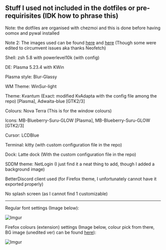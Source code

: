 <h2> Stuff I used not included in the dotfiles or pre-requirisites (IDK how to phrase this) </h2>

Note: the dotfiles are organised with chezmoi and this is done before having oomox and pywal installed

Note 2: The images used can be found [here](https://twistedwonderland.miraheze.org/wiki/Idia_Shroud/Gallery) and [here](https://twistedwonderland.miraheze.org/wiki/Idia_Shroud/Cards) (Though some were edited to circumvent issues aka thanks Neofetch)

Shell: zsh 5.8 with powerlevel10k (with config)

DE: Plasma 5.23.4 with KWin 

Plasma style: Blur-Glassy

WM Theme: WinSur-light 

Theme: Kvantum (Exact: modified KvAdapta with the config file among the repo) [Plasma], Adwaita-blue [GTK2/3] 

Colours: Nova Terra (This is for the window colours)

Icons: MB-Blueberry-Suru-GLOW [Plasma], MB-Blueberry-Suru-GLOW [GTK2/3] 

Cursor: LCDBlue

Terminal: kitty (with custom configuration file in the repo)

Dock: Latte dock (With the custom configuration file in the repo)

SDDM theme: NetLogin (I just find it a neat thing to add, though I added a background image)

BetterDiscord client used (for Firefox theme, I unfortunately cannot have it exported properly)

No splash screen (as I cannot find 1 customizable)

-----------------------------------------

Regular font settings (Image below):

![Imgur](https://i.imgur.com/uKIg3vw.png)

Firefox colours (extension) settings (Image below, colour pick from there, BG image (unedited ver) can be found [here](https://twistedwonderland.miraheze.org/wiki/Ignihyde)):

![Imgur](https://i.imgur.com/JGVku3x.png)

